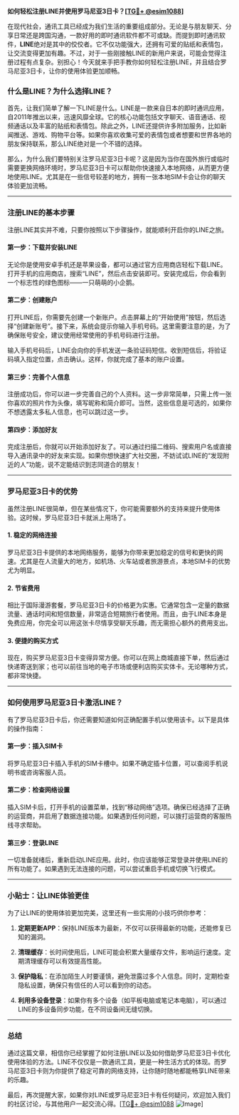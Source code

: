 **如何轻松注册LINE并使用罗马尼亚3日卡？[[TG💪+ @esim1088](https://t.me/s/esim1088)]**

在现代社会，通讯工具已经成为我们生活的重要组成部分。无论是与朋友聊天、分享日常还是跨国沟通，一款好用的即时通讯软件都不可或缺。而提到即时通讯软件，**LINE**绝对是其中的佼佼者。它不仅功能强大，还拥有可爱的贴纸和表情包，让交流变得更加有趣。不过，对于一些刚接触LINE的新用户来说，可能会觉得注册过程有点复杂。别担心！今天就来手把手教你如何轻松注册LINE，并且结合罗马尼亚3日卡，让你的使用体验更加顺畅。

### **什么是LINE？为什么选择LINE？**

首先，让我们简单了解一下LINE是什么。LINE是一款来自日本的即时通讯应用，自2011年推出以来，迅速风靡全球。它的核心功能包括文字聊天、语音通话、视频通话以及丰富的贴纸和表情包。除此之外，LINE还提供许多附加服务，比如新闻推送、游戏、购物平台等。如果你喜欢收集可爱的表情包或者想要和世界各地的朋友保持联系，那么LINE绝对是一个不错的选择。

那么，为什么我们要特别关注罗马尼亚3日卡呢？这是因为当你在国外旅行或临时需要更换网络环境时，罗马尼亚3日卡可以帮助你快速接入本地网络，从而更方便地使用LINE。尤其是在一些信号较差的地方，拥有一张本地SIM卡会让你的聊天体验更加流畅。

---

### **注册LINE的基本步骤**

注册LINE其实并不难，只要你按照以下步骤操作，就能顺利开启你的LINE之旅。

#### **第一步：下载并安装LINE**
无论你是使用安卓手机还是苹果设备，都可以通过官方应用商店轻松下载LINE。打开手机的应用商店，搜索“LINE”，然后点击安装即可。安装完成后，你会看到一个标志性的绿色图标——一只萌萌的小企鹅。

#### **第二步：创建账户**
打开LINE后，你需要先创建一个新账户。点击屏幕上的“开始使用”按钮，然后选择“创建新账号”。接下来，系统会提示你输入手机号码。这里需要注意的是，为了确保账号安全，建议使用经常使用的手机号码进行注册。

输入手机号码后，LINE会向你的手机发送一条验证码短信。收到短信后，将验证码填入指定位置，点击确认。这样，你就完成了基本的账户设置。

#### **第三步：完善个人信息**
注册成功后，你可以进一步完善自己的个人资料。这一步非常简单，只需上传一张你喜欢的照片作为头像，填写昵称和简介即可。当然，这些信息是可选的，如果你不想透露太多私人信息，也可以跳过这一步。

#### **第四步：添加好友**
完成注册后，你就可以开始添加好友了。可以通过扫描二维码、搜索用户名或直接导入通讯录中的好友来实现。如果你想快速扩大社交圈，不妨试试LINE的“发现附近的人”功能，说不定能结识到志同道合的朋友！

---

### **罗马尼亚3日卡的优势**

虽然注册LINE很简单，但在某些情况下，你可能需要额外的支持来提升使用体验。这时候，罗马尼亚3日卡就派上用场了。

#### **1. 稳定的网络连接**
罗马尼亚3日卡提供的本地网络服务，能够为你带来更加稳定的信号和更快的网速。尤其是在人流量大的地方，如机场、火车站或者旅游景点，本地SIM卡的优势尤为明显。

#### **2. 节省费用**
相比于国际漫游套餐，罗马尼亚3日卡的价格更为实惠。它通常包含一定量的数据流量、通话时间和短信数量，非常适合短期旅行者使用。而且，由于LINE本身是免费应用，你完全可以用这张卡尽情享受聊天乐趣，而无需担心额外的费用支出。

#### **3. 便捷的购买方式**
现在，购买罗马尼亚3日卡变得异常方便。你可以在网上商城直接下单，然后通过快递寄送到家；也可以前往当地的电子市场或便利店购买实体卡。无论哪种方式，都非常快捷。

---

### **如何使用罗马尼亚3日卡激活LINE？**

有了罗马尼亚3日卡后，你还需要知道如何正确配置手机以使用该卡。以下是具体的操作指南：

#### **第一步：插入SIM卡**
将罗马尼亚3日卡插入手机的SIM卡槽中。如果不确定插卡位置，可以查阅手机说明书或咨询客服人员。

#### **第二步：检查网络设置**
插入SIM卡后，打开手机的设置菜单，找到“移动网络”选项。确保已经选择了正确的运营商，并启用了数据连接功能。如果遇到任何问题，可以拨打运营商的客服热线寻求帮助。

#### **第三步：登录LINE**
一切准备就绪后，重新启动LINE应用。此时，你应该能够正常登录并使用LINE的所有功能了。如果遇到无法连接的问题，可以尝试重启手机或切换飞行模式。

---

### **小贴士：让LINE体验更佳**

为了让LINE的使用体验更加完美，这里还有一些实用的小技巧供你参考：

1. **定期更新APP**：保持LINE版本为最新，不仅可以获得最新的功能，还能修复已知的漏洞。
   
2. **清理缓存**：长时间使用后，LINE可能会积累大量缓存文件，影响运行速度。定期清理缓存可以有效提高性能。

3. **保护隐私**：在添加陌生人时要谨慎，避免泄露过多个人信息。同时，定期检查隐私设置，确保只有信任的人可以看到你的动态。

4. **利用多设备登录**：如果你有多个设备（如平板电脑或笔记本电脑），可以通过LINE的多设备同步功能，在不同设备间无缝切换。

---

### **总结**

通过这篇文章，相信你已经掌握了如何注册LINE以及如何借助罗马尼亚3日卡优化使用体验的方法。LINE不仅仅是一款通讯工具，更是一种生活方式的体现。而罗马尼亚3日卡则为你提供了稳定可靠的网络支持，让你随时随地都能畅享LINE带来的乐趣。

最后，再次提醒大家，如果你对LINE或罗马尼亚3日卡有任何疑问，欢迎加入我们的社区讨论，与其他用户一起交流心得。[[TG💪+ @esim1088](https://t.me/s/esim1088) ![Image](https://i.postimg.cc/4NQfJmqS/Snipaste-2025-05-13-00-14-12.png)]